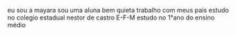 eu sou a mayara sou uma aluna bem quieta trabalho com  meus pais estudo no colegio estadual nestor de castro E-F-M estudo no 1°ano do ensino médio
